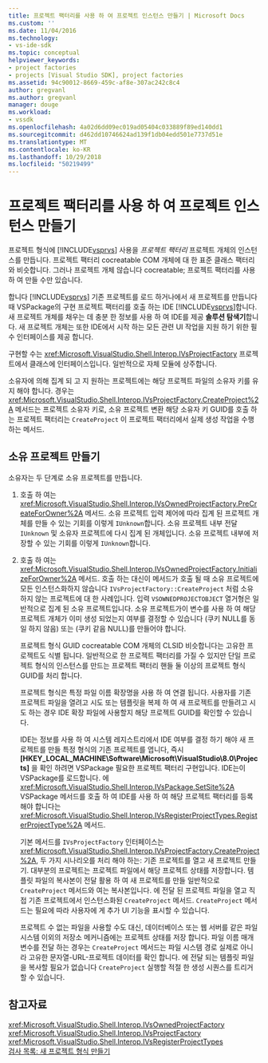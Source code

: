 ```yaml
---
title: 프로젝트 팩터리를 사용 하 여 프로젝트 인스턴스 만들기 | Microsoft Docs
ms.custom: ''
ms.date: 11/04/2016
ms.technology:
- vs-ide-sdk
ms.topic: conceptual
helpviewer_keywords:
- project factories
- projects [Visual Studio SDK], project factories
ms.assetid: 94c90012-8669-459c-af8e-307ac242c8c4
author: gregvanl
ms.author: gregvanl
manager: douge
ms.workload:
- vssdk
ms.openlocfilehash: 4a02d6dd09ec019ad05404c033889f89ed140dd1
ms.sourcegitcommit: d462dd10746624ad139f1db04edd501e7737d51e
ms.translationtype: MT
ms.contentlocale: ko-KR
ms.lasthandoff: 10/29/2018
ms.locfileid: "50219499"
---
```

# <a name="create-project-instances-by-using-project-factories"></a>프로젝트 팩터리를 사용 하 여 프로젝트 인스턴스 만들기
프로젝트 형식에 [!INCLUDE[vsprvs](../../code-quality/includes/vsprvs_md.md)] 사용을 *프로젝트 팩터리* 프로젝트 개체의 인스턴스를 만듭니다. 프로젝트 팩터리 cocreatable COM 개체에 대 한 표준 클래스 팩터리와 비슷합니다. 그러나 프로젝트 개체 않습니다 cocreatable; 프로젝트 팩터리를 사용 하 여 만들 수만 있습니다.  
  
 합니다 [!INCLUDE[vsprvs](../../code-quality/includes/vsprvs_md.md)] 기존 프로젝트를 로드 하거나에서 새 프로젝트를 만듭니다 때 VSPackage의 구현 프로젝트 팩터리를 호출 하는 IDE [!INCLUDE[vsprvs](../../code-quality/includes/vsprvs_md.md)]합니다. 새 프로젝트 개체를 채우는 데 충분 한 정보를 사용 하 여 IDE를 제공 **솔루션 탐색기**합니다. 새 프로젝트 개체는 또한 IDE에서 시작 하는 모든 관련 UI 작업을 지원 하기 위한 필수 인터페이스를 제공 합니다.  
  
 구현할 수는 <xref:Microsoft.VisualStudio.Shell.Interop.IVsProjectFactory> 프로젝트에서 클래스에 인터페이스입니다. 일반적으로 자체 모듈에 상주합니다.  
  
 소유자에 의해 집계 되 고 지 원하는 프로젝트에는 해당 프로젝트 파일의 소유자 키를 유지 해야 합니다. 경우는 <xref:Microsoft.VisualStudio.Shell.Interop.IVsProjectFactory.CreateProject%2A> 메서드는 프로젝트 소유자 키로, 소유 프로젝트 변환 해당 소유자 키 GUID를 호출 하는 프로젝트 팩터리는 `CreateProject` 이 프로젝트 팩터리에서 실제 생성 작업을 수행 하는 메서드.  
  
## <a name="create-an-owned-project"></a>소유 프로젝트 만들기  
 소유자는 두 단계로 소유 프로젝트를 만듭니다.  
  
1. 호출 하 여는 <xref:Microsoft.VisualStudio.Shell.Interop.IVsOwnedProjectFactory.PreCreateForOwner%2A> 메서드. 소유 프로젝트 입력 제어에 따라 집계 된 프로젝트 개체를 만들 수 있는 기회를 이렇게 `IUnknown`합니다. 소유 프로젝트 내부 전달 `IUnknown` 및 소유자 프로젝트에 다시 집계 된 개체입니다. 소유 프로젝트 내부에 저장할 수 있는 기회를 이렇게 `IUnknown`합니다.  
  
2. 호출 하 여는 <xref:Microsoft.VisualStudio.Shell.Interop.IVsOwnedProjectFactory.InitializeForOwner%2A> 메서드. 호출 하는 대신이 메서드가 호출 될 때 소유 프로젝트에 모든 인스턴스화하지 않습니다 `IVsProjectFactory::CreateProject` 처럼 소유 하지 않는 프로젝트에 대 한 사례입니다. 입력 `VSOWNEDPROJECTOBJECT` 열거형은 일반적으로 집계 된 소유 프로젝트입니다. 소유 프로젝트가이 변수를 사용 하 여 해당 프로젝트 개체가 이미 생성 되었는지 여부를 결정할 수 있습니다 (쿠키 NULL를 동일 하지 않음) 또는 (쿠키 같음 NULL)를 만들어야 합니다.  
  
   프로젝트 형식 GUID cocreatable COM 개체의 CLSID 비슷합니다는 고유한 프로젝트도 식별 됩니다. 일반적으로 한 프로젝트 팩터리를 가질 수 있지만 단일 프로젝트 형식의 인스턴스를 만드는 프로젝트 팩터리 핸들 둘 이상의 프로젝트 형식 GUID를 처리 합니다.  
  
   프로젝트 형식은 특정 파일 이름 확장명을 사용 하 여 연결 됩니다. 사용자를 기존 프로젝트 파일을 열려고 시도 또는 템플릿을 복제 하 여 새 프로젝트를 만들려고 시도 하는 경우 IDE 확장 파일에 사용할지 해당 프로젝트 GUID를 확인할 수 있습니다.  
  
   IDE는 정보를 사용 하 여 시스템 레지스트리에서 IDE 여부를 결정 하기 해야 새 프로젝트를 만들 특정 형식의 기존 프로젝트를 엽니다, 즉시 **[HKEY_LOCAL_MACHINE\Software\Microsoft\VisualStudio\8.0\Projects]**  을 확인 하려면 VSPackage 필요한 프로젝트 팩터리 구현입니다. IDE는이 VSPackage를 로드합니다. 에 <xref:Microsoft.VisualStudio.Shell.Interop.IVsPackage.SetSite%2A> VSPackage 메서드를 호출 하 여 IDE를 사용 하 여 해당 프로젝트 팩터리를 등록 해야 합니다는 <xref:Microsoft.VisualStudio.Shell.Interop.IVsRegisterProjectTypes.RegisterProjectType%2A> 메서드.  
  
   기본 메서드를 `IVsProjectFactory` 인터페이스는 <xref:Microsoft.VisualStudio.Shell.Interop.IVsProjectFactory.CreateProject%2A>, 두 가지 시나리오를 처리 해야 하는: 기존 프로젝트를 열고 새 프로젝트 만들기. 대부분의 프로젝트는 프로젝트 파일에서 해당 프로젝트 상태를 저장합니다. 템플릿 파일의 복사본이 전달 활용 하 여 새 프로젝트를 만들 일반적으로 `CreateProject` 메서드와 여는 복사본입니다. 에 전달 된 프로젝트 파일을 열고 직접 기존 프로젝트에서 인스턴스화된 `CreateProject` 메서드. `CreateProject` 메서드는 필요에 따라 사용자에 게 추가 UI 기능을 표시할 수 있습니다.  
  
   프로젝트 수 없는 파일을 사용할 수도 대신, 데이터베이스 또는 웹 서버를 같은 파일 시스템 이외의 저장소 메커니즘에는 프로젝트 상태를 저장 합니다. 파일 이름 매개 변수를 전달 하는 경우는 `CreateProject` 메서드는 파일 시스템 경로 실제로 아니라 고유한 문자열-URL-프로젝트 데이터를 확인 합니다. 에 전달 되는 템플릿 파일을 복사할 필요가 없습니다 `CreateProject` 실행할 적절 한 생성 시퀀스를 트리거할 수 있습니다.  
  
## <a name="see-also"></a>참고자료  
 <xref:Microsoft.VisualStudio.Shell.Interop.IVsOwnedProjectFactory>   
 <xref:Microsoft.VisualStudio.Shell.Interop.IVsProjectFactory>   
 <xref:Microsoft.VisualStudio.Shell.Interop.IVsRegisterProjectTypes>   
 [검사 목록: 새 프로젝트 형식 만들기](../../extensibility/internals/checklist-creating-new-project-types.md)